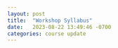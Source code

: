 ```yaml
---
layout: post
title:  "Workshop Syllabus"
date:   2023-08-22 13:49:46 -0700
categories: course update
---
```


<object data="https://chrisdongwon.github.io/Calculus1-Workshop-Fall23/Calc_1_workshop_syllabus.pdf" width="1000" height="1000" type='application/pdf'></object>